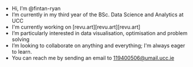- Hi, I’m @fintan-ryan
- I’m currently in my third year of the BSc. Data Science and Analytics at UCC
- I'm currently working on [revu.art][revu.art][revu.art]
- I’m particularly interested in data visualisation, optimisation and problem solving
- I’m looking to collaborate on anything and everything; I'm always eager to learn.
- You can reach me by sending an email to 119400506@umail.ucc.ie

<!---
fintan-ryan/fintan-ryan is a ✨ special ✨ repository because its `README.md` (this file) appears on your GitHub profile.
You can click the Preview link to take a look at your changes.
--->
